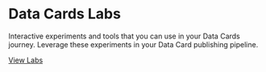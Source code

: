 # Data Cards Labs

Interactive experiments and tools that you can use in your Data Cards journey.
Leverage these experiments in your Data Card publishing pipeline.

[View Labs](https://pair-code.github.io/datacardsplaybook/labs)
